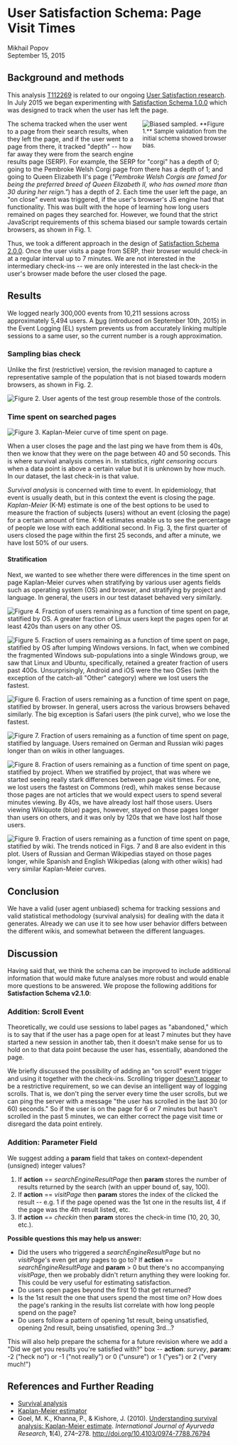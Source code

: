 # User Satisfaction Schema: Page Visit Times
Mikhail Popov  
September 15, 2015  



## Background and methods

This analysis [T112269](https://phabricator.wikimedia.org/T112269) is related to our ongoing [User Satisfaction research](https://meta.wikimedia.org/wiki/Research:Measuring_User_Search_Satisfaction). In July 2015 we began experimenting with [Satisfaction Schema 1.0.0](https://meta.wikimedia.org/wiki/Schema:TestSearchSatisfaction) which was designed to track when the user has left the page.

<div style="float: right; width: 200px; margin-left: 20px; margin-bottom: 5px;">
<img src="../T105355_validation/notebook_files/figure-html/bias_check-1.png" alt="Biased sampled.">
<span style="font-size: small;">**Figure 1.** Sample validation from the initial schema showed browser bias.</span>
</div>

The schema tracked when the user went to a page from their search results, when they left the page, and if the user went to a page from there, it tracked "depth" -- how far away they were from the search engine results page (SERP). For example, the SERP for "corgi" has a depth of 0; going to the Pembroke Welsh Corgi page from there has a depth of 1; and going to Queen Elizabeth II's page (*"Pembroke Welsh Corgis are famed for being the preferred breed of Queen Elizabeth II, who has owned more than 30 during her reign."*) has a depth of 2. Each time the user left the page, an "on close" event was triggered, if the user's browser's JS engine had that functionality. This was built with the hope of learning how long users remained on pages they searched for. However, we found that the strict JavaScript requirements of this schema biased our sample towards certain browsers, as shown in Fig. 1.

Thus, we took a different approach in the design of [Satisfaction Schema 2.0.0](https://meta.wikimedia.org/wiki/Schema:TestSearchSatisfaction2). Once the user visits a page from SERP, their browser would check-in at a regular interval up to 7 minutes. We are not interested in the intermediary check-ins -- we are only interested in the last check-in the user's browser made before the user closed the page.

## Results

We logged nearly 300,000 events from 10,211 sessions across approximately 5,494 users. A [bug](https://lists.wikimedia.org/pipermail/analytics/2015-September/004285.html) (introduced on September 10th, 2015) in the Event Logging (EL) system prevents us from accurately linking multiple sessions to a same user, so the current number is a rough approximation.

### Sampling bias check

Unlike the first (restrictive) version, the revision managed to capture a representative sample of the population that is not biased towards modern browsers, as shown in Fig. 2.

![**Figure 2.** User agents of the test group resemble those of the controls.](../T111260_validation/figures/second_ua_data.png)

### Time spent on searched pages

![**Figure 3.** Kaplan-Meier curve of time spent on page.](figures/survival.png)

When a user closes the page and the last ping we have from them is 40s, then we know that they were on the page between 40 and 50 seconds. This is where survival analysis comes in. In statistics, *right censoring* occurs when a data point is above a certain value but it is unknown by how much. In our dataset, the last check-in is that value.

*Survival analysis* is concerned with time to event. In epidemiology, that event is usually death, but in this context the event is closing the page. *Kaplan-Meier* (K-M) estimate is one of the best options to be used to measure the fraction of subjects (users) without an event (closing the page) for a certain amount of time. K-M estimates enable us to see the percentage of people we lose with each additional second. In Fig. 3, the first quarter of users closed the page within the first 25 seconds, and after a minute, we have lost 50% of our users.

#### Stratification

Next, we wanted to see whether there were differences in the time spent on page Kaplan-Meier curves when stratifying by various user agents fields such as operating system (OS) and browser, and stratifying by project and language. In general, the users in our test dataset behaved very similarly.

![**Figure 4.** Fraction of users remaining as a function of time spent on page, statified by OS. A greater fraction of Linux users kept the pages open for at least 420s than users on any other OS.](figures/survival_os.png)

![**Figure 5.** Fraction of users remaining as a function of time spent on page, statified by OS after lumping Windows versions. In fact, when we combined the fragmented Windows sub-populations into a single Windows group, we saw that Linux and Ubuntu, specifically, retained a greater fraction of users past 400s. Unsurprisingly, Android and iOS were the two OSes (with the exception of the catch-all "Other" category) where we lost users the fastest.](figures/survival_os2.png)

![**Figure 6.** Fraction of users remaining as a function of time spent on page, statified by browser. In general, users across the various browsers behaved similarly. The big exception is Safari users (the pink curve), who we lose the fastest.](figures/survival_browser.png)

![**Figure 7.** Fraction of users remaining as a function of time spent on page, statified by language. Users remained on German and Russian wiki pages longer than on wikis in other languages.](figures/survival_lang.png)

![**Figure 8.** Fraction of users remaining as a function of time spent on page, statified by project. When we stratified by project, that was where we started seeing really stark differences between page visit times. For one, we lost users the fastest on Commons (red), whih makes sense because those pages are not articles that we would expect users to spend several minutes viewing. By 40s, we have already lost half those users. Users viewing Wikiquote (blue) pages, however, stayed on those pages longer than users on others, and it was only by 120s that we have lost half those users. ](figures/survival_proj.png)

![**Figure 9.** Fraction of users remaining as a function of time spent on page, statified by wiki. The trends noticed in Figs. 7 and 8 are also evident in this plot. Users of Russian and German Wikipedias stayed on those pages longer, while Spanish and English Wikipedias (along with other wikis) had very similar Kaplan-Meier curves.](figures/survival_wiki.png)

## Conclusion

We have a valid (user agent unbiased) schema for tracking sessions and valid statistical methodology (survival analysis) for dealing with the data it generates. Already we can use it to see how user behavior differs between the different wikis, and somewhat between the different languages.

## Discussion

Having said that, we think the schema can be improved to include additional information that would make future analyses more robust and would enable more questions to be answered. We propose the following additions for **Satisfaction Schema v2.1.0**:

### Addition: Scroll Event

Theoretically, we could use sessions to label pages as "abandoned," which is to say that if the user has a page open for at least 7 minutes but they have started a new session in another tab, then it doesn't make sense for us to hold on to that data point because the user has, essentially, abandoned the page.

We briefly discussed the possibility of adding an "on scroll" event trigger and using it together with the check-ins. Scrolling trigger [doesn't appear](http://www.w3schools.com/jsref/event_onscroll.asp) to be a restrictive requirement, so we can devise an intelligent way of logging scrolls. That is, we don't ping the server every time the user scrolls, but we can ping the server with a message "the user has scrolled in the last 30 (or 60) seconds." So if the user is on the page for 6 or 7 minutes but hasn't scrolled in the past 5 minutes, we can either correct the page visit time or disregard the data point entirely.

### Addition: Parameter Field

We suggest adding a **param** field that takes on context-dependent (unsigned) integer values?

1. If **action** == *searchEngineResultPage* then **param** stores the number of results returned by the search (with an upper bound of, say, 100).
2. If **action** == *visitPage* then **param** stores the index of the clicked the result -- e.g. 1 if the page opened was the 1st one in the results list, 4 if the page was the 4th result listed, etc.
3. If **action** == *checkin* then **param** stores the check-in time (10, 20, 30, etc.).

__Possible questions this may help us answer:__

- Did the users who triggered a *searchEngineResultPage* but no *visitPage*'s even get any pages to go to? If **action** == *searchEngineResultPage* and **param** > 0 but there's no accompanying *visitPage*, then we probably didn't return anything they were looking for. This could be very useful for estimating satisfaction.
- Do users open pages beyond the first 10 that get returned?
- Is the 1st result the one that users spend the most time on? How does the page's ranking in the results list correlate with how long people spend on the page?
- Do users follow a pattern of opening 1st result, being unsatisfied, opening 2nd result, being unsatisfied, opening 3rd...?

This will also help prepare the schema for a future revision where we add a "Did we get you results you're satisfied with?" box -- **action**: *survey*, **param**: -2 ("heck no") or -1 ("not really") or 0 ("unsure") or 1 ("yes") or 2 ("very much!")

## References and Further Reading

* [Survival analysis](https://en.wikipedia.org/wiki/Survival_analysis)
* [Kaplan-Meier estimator](https://en.wikipedia.org/wiki/Kaplan%E2%80%93Meier_estimator)
* Goel, M. K., Khanna, P., & Kishore, J. (2010). [Understanding survival analysis: Kaplan-Meier estimate](http://www.ncbi.nlm.nih.gov/pmc/articles/PMC3059453/). _International Journal of Ayurveda Research_, __1__(4), 274–278. http://doi.org/10.4103/0974-7788.76794
